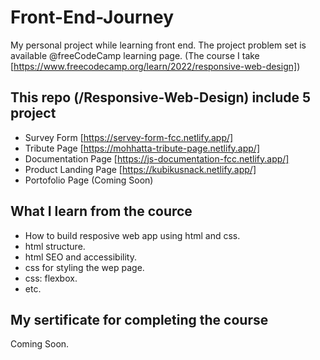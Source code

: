 # Front-End-Journey
My personal project while learning front end.
The project problem set is available @freeCodeCamp learning page.
(The course I take [https://www.freecodecamp.org/learn/2022/responsive-web-design])

## This repo (/Responsive-Web-Design) include 5 project
- Survey Form [https://servey-form-fcc.netlify.app/]
- Tribute Page [https://mohhatta-tribute-page.netlify.app/]
- Documentation Page [https://js-documentation-fcc.netlify.app/]
- Product Landing Page [https://kubikusnack.netlify.app/]
- Portofolio Page (Coming Soon)

## What I learn from the cource
- How to build resposive web app using html and css.
- html structure.
- html SEO and accessibility.
- css for styling the wep page.
- css: flexbox.
- etc.

## My sertificate for completing the course
Coming Soon.
